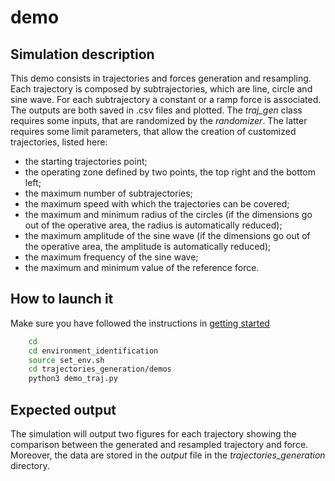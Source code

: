 # demo

## Simulation description

This demo consists in trajectories and forces generation and resampling.
Each trajectory is composed by subtrajectories, which are line, circle and sine wave.
For each subtrajectory a constant or a ramp force is associated.
The outputs are both saved in .csv files and plotted.
The _traj_gen_ class requires some inputs, that are randomized by the _randomizer_.
The latter requires some limit parameters, that allow the creation of customized trajectories, listed here:

* the starting trajectories point;
* the operating zone defined by two points, the top right and the bottom left;
* the maximum number of subtrajectories;
* the maximum speed with which the trajectories can be covered;
* the maximum and minimum radius of the circles (if the dimensions go out of the operative area, the radius is automatically reduced);
* the maximum amplitude of the sine wave (if the dimensions go out of the operative area, the amplitude is automatically reduced);
* the maximum frequency of the sine wave;
* the maximum and minimum value of the reference force.

## How to launch it

Make sure you have followed the instructions in [getting started](../../Readme.md)

```sh
    cd 
    cd environment_identification
    source set_env.sh
    cd trajectories_generation/demos
    python3 demo_traj.py
```

## Expected output

The simulation will output two figures for each trajectory showing the comparison between the generated and resampled trajectory and force.
Moreover, the data are stored in the _output_ file in the _trajectories_generation_ directory.
